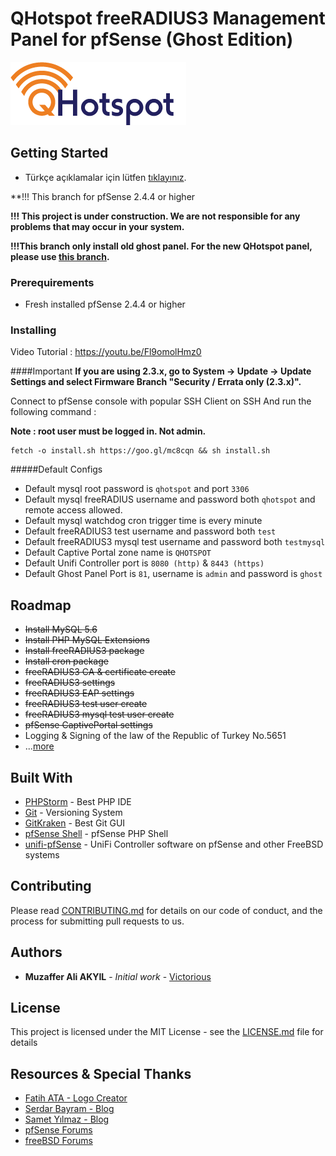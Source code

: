 # QHotspot freeRADIUS3 Management Panel for pfSense (Ghost Edition)
![QHotspot](QHotspot-logo.png)
## Getting Started

* Türkçe açıklamalar için lütfen [tıklayınız](README-tr.md).

**!!! This branch for pfSense 2.4.4 or higher

**!!! This project is under construction. We are not responsible for any problems that may occur in your system.**

**!!!This branch only install old ghost panel. For the new QHotspot panel, please use [this branch](https://bitbucket.org/qtechnics/qhotspot/src/).**

### Prerequirements

* Fresh installed pfSense 2.4.4 or higher

### Installing

Video Tutorial : https://youtu.be/Fl9omolHmz0

####Important
**If you are using 2.3.x, go to System -> Update -> Update Settings and select Firmware Branch "Security / Errata only (2.3.x)".**

Connect to pfSense console with popular SSH Client on SSH 
And run the following command :

**Note : root user must be logged in. Not admin.**

```
fetch -o install.sh https://goo.gl/mc8cqn && sh install.sh
```

#####Default Configs
* Default mysql root password is ``qhotspot`` and port ``3306``
* Default mysql freeRADIUS username and password both ``qhotspot`` and remote access allowed.
* Default mysql watchdog cron trigger time is every minute
* Default freeRADIUS3 test username and password both ``test``
* Default freeRADIUS3 mysql test username and password both ``testmysql``
* Default Captive Portal zone name is ``QHOTSPOT``
* Default Unifi Controller port is ``8080 (http)`` & ``8443 (https)`` 
* Default Ghost Panel Port is ``81``, username is ``admin`` and password is ``ghost``


## Roadmap
* ~~Install MySQL 5.6~~
* ~~Install PHP MySQL Extensions~~
* ~~Install freeRADIUS3 package~~
* ~~Install cron package~~
* ~~freeRADIUS3 CA & certificate create~~
* ~~freeRADIUS3 settings~~
* ~~freeRADIUS3 EAP settings~~
* ~~freeRADIUS3 test user create~~
* ~~freeRADIUS3 mysql test user create~~
* ~~pfSense CaptivePortal settings~~
* Logging & Signing of the law of the Republic of Turkey No.5651
* ...[more](https://bitbucket.org/qtechnics/qhotspot/issues?kind=enhancement&kind=proposal)

## Built With
* [PHPStorm](https://www.jetbrains.com/phpstorm/) - Best PHP IDE
* [Git](https://git-scm.com/) - Versioning System
* [GitKraken](https://www.gitkraken.com/) - Best Git GUI
* [pfSense Shell](https://doc.pfsense.org/index.php/Using_the_PHP_pfSense_Shell) - pfSense PHP Shell
* [unifi-pfSense](https://github.com/gozoinks/unifi-pfsense) - UniFi Controller software on pfSense and other FreeBSD systems

## Contributing

Please read [CONTRIBUTING.md](CONTRIBUTING.md) for details on our code of conduct, and the process for submitting pull requests to us.

## Authors

* **Muzaffer Ali AKYIL** - *Initial work* - [Victorious](https://muzaffer.akyil.net)

## License

This project is licensed under the MIT License - see the [LICENSE.md](LICENSE.md) file for details

## Resources & Special Thanks

* [Fatih ATA - Logo Creator](mailto:fatihata@gmail.com)
* [Serdar Bayram - Blog](https://www.serdarbayram.net/)
* [Samet Yılmaz - Blog](http://sametyilmaz.com.tr/)
* [pfSense Forums](https://forum.pfsense.org)
* [freeBSD Forums](https://forums.freebsd.org/)